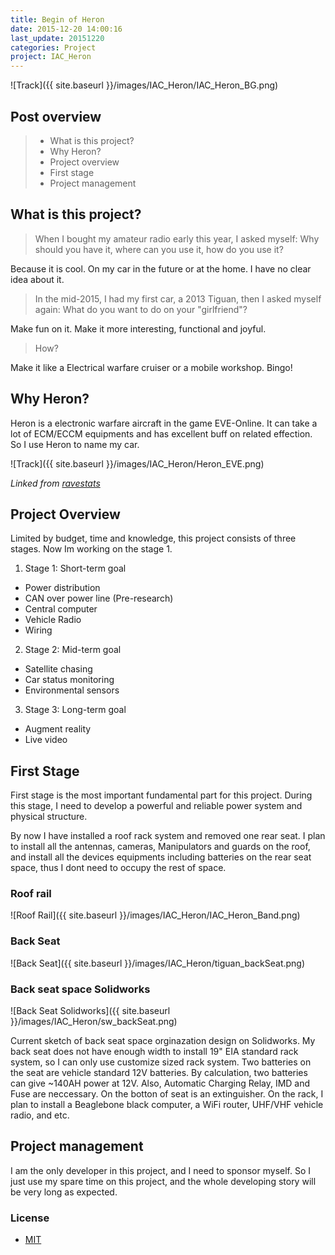 ```yaml
---
title: Begin of Heron
date: 2015-12-20 14:00:16
last_update: 20151220
categories: Project
project: IAC_Heron
---
```


![Track]({{ site.baseurl }}/images/IAC_Heron/IAC_Heron_BG.png)

## Post overview

>* What is this project?
>* Why Heron?
>* Project overview
>* First stage
>* Project management

## What is this project?
> When I bought my amateur radio early this year, I asked myself: Why should you have it, where can you use it, how do you use it?

Because it is cool. On my car in the future or at the home. I have no clear idea about it.

> In the mid-2015, I had my first car, a 2013 Tiguan, then I asked myself again: What do you want to do on your "girlfriend"?

Make fun on it. Make it more interesting, functional and joyful.

> How?

Make it like a Electrical warfare cruiser or a mobile workshop. Bingo!


## Why Heron?
Heron is a electronic warfare aircraft in the game EVE-Online. It can take a lot of ECM/ECCM equipments and has excellent buff on related effection. So I use Heron to name my car.

![Track]({{ site.baseurl }}/images/IAC_Heron/Heron_EVE.png)

*Linked from [ravestats](http://www.ravestats.com/public/fen/13112012043325caldari-heron-502-new.jpg)*

## Project Overview
Limited by budget, time and knowledge, this project consists of three stages. Now Im working on the stage 1.

1. Stage 1: Short-term goal
  * Power distribution
  * CAN over power line (Pre-research)
  * Central computer
  * Vehicle Radio
  * Wiring

2. Stage 2: Mid-term goal
  * Satellite chasing
  * Car status monitoring
  * Environmental sensors

3. Stage 3: Long-term goal
  * Augment reality
  * Live video


## First Stage
First stage is the most important fundamental part for this project. During this stage, I need to develop a powerful and reliable power system and physical structure.

By now I have installed a roof rack system and removed one rear seat. I plan to install all the antennas, cameras, Manipulators and guards on the roof, and install all the devices equipments including batteries on the rear seat space, thus I dont need to occupy the rest of space.

### Roof rail
![Roof Rail]({{ site.baseurl }}/images/IAC_Heron/IAC_Heron_Band.png)


### Back Seat
![Back Seat]({{ site.baseurl }}/images/IAC_Heron/tiguan_backSeat.png)

### Back seat space Solidworks
![Back Seat Solidworks]({{ site.baseurl }}/images/IAC_Heron/sw_backSeat.png)

Current sketch of back seat space orginazation design on Solidworks. My back seat does not have enough width to install 19" EIA standard rack system, so I can only use customize sized rack system. Two batteries on the seat are vehicle standard 12V batteries. By calculation, two batteries can give ~140AH power at 12V. Also, Automatic Charging Relay, IMD and Fuse are neccessary. On the botton of seat is an extinguisher. On the rack, I plan to install a Beaglebone black computer, a WiFi router, UHF/VHF vehicle radio, and etc.

## Project management
I am the only developer in this project, and I need to sponsor myself. So I just use my spare time on this project, and the whole developing story will be very long as expected.



### License
* [MIT](http://opensource.org/licenses/MIT)

